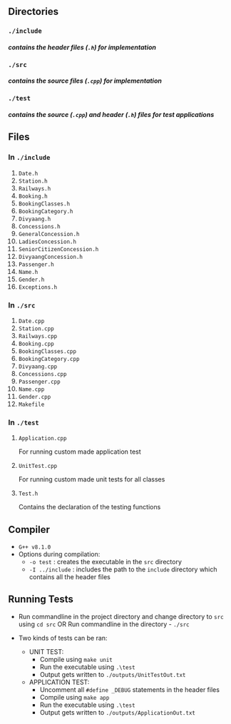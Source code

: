 ## Directories

### `./include`
#### *contains the header files (`.h`) for implementation*
### `./src`
#### *contains the source files (`.cpp`) for implementation*
### `./test`
#### *contains the source (`.cpp`) and header (`.h`) files for test applications*

## Files

### In `./include`
1. `Date.h`
2. `Station.h`
3. `Railways.h`
4. `Booking.h`
5. `BookingClasses.h`
6. `BookingCategory.h`
7. `Divyaang.h`
8. `Concessions.h`
9. `GeneralConcession.h`
10. `LadiesConcession.h`
11. `SeniorCitizenConcession.h`
12. `DivyaangConcession.h`
13. `Passenger.h`
14. `Name.h`
15. `Gender.h`
16. `Exceptions.h`
### In `./src`
1. `Date.cpp`
2. `Station.cpp`
3. `Railways.cpp`
4. `Booking.cpp`
5. `BookingClasses.cpp`
6. `BookingCategory.cpp`
7. `Divyaang.cpp`
10. `Concessions.cpp`
11. `Passenger.cpp`
12. `Name.cpp`
13. `Gender.cpp`
14. `Makefile`
### In `./test`
1. `Application.cpp`

    For running custom made application test

2. `UnitTest.cpp`

    For running custom made unit tests for all classes 

4. `Test.h`

    Contains the declaration of the testing functions

## Compiler
- `G++ v8.1.0`
- Options during compilation:
    - `-o test` : creates the executable in the `src` directory
    - `-I ../include` : includes the path to the `include` directory which contains all the header files 

## Running Tests
-  Run commandline in the project directory and change directory to `src` using `cd src`
   OR  Run commandline in the directory - `./src`

-  Two kinds of tests can be ran:
    - UNIT TEST:
        - Compile using `make unit`
        - Run the executable using `.\test`
        - Output gets written to `./outputs/UnitTestOut.txt`
    - APPLICATION TEST:
        - Uncomment all `#define _DEBUG` statements in the header files
        - Compile using `make app`
        - Run the executable using `.\test`
        - Output gets written to `./outputs/ApplicationOut.txt`
